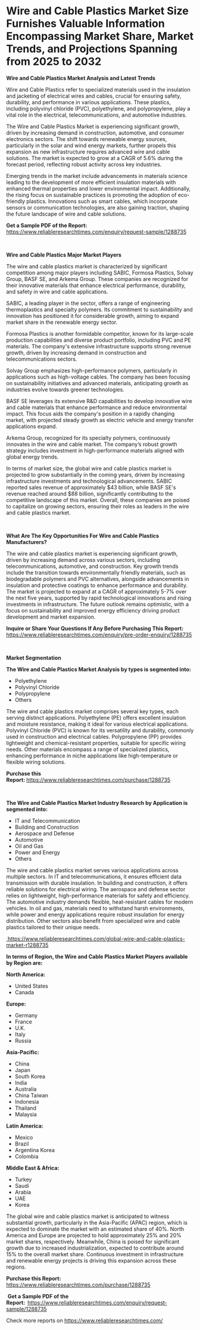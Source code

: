 <p><h1>Wire and Cable Plastics Market Size Furnishes Valuable Information Encompassing Market Share, Market Trends, and Projections Spanning from 2025 to 2032</h1></p><p><strong>Wire and Cable Plastics Market Analysis and Latest Trends</strong></p>
<p><p>Wire and Cable Plastics refer to specialized materials used in the insulation and jacketing of electrical wires and cables, crucial for ensuring safety, durability, and performance in various applications. These plastics, including polyvinyl chloride (PVC), polyethylene, and polypropylene, play a vital role in the electrical, telecommunications, and automotive industries.</p><p>The Wire and Cable Plastics Market is experiencing significant growth, driven by increasing demand in construction, automotive, and consumer electronics sectors. The shift towards renewable energy sources, particularly in the solar and wind energy markets, further propels this expansion as new infrastructure requires advanced wire and cable solutions. The market is expected to grow at a CAGR of 5.6% during the forecast period, reflecting robust activity across key industries.</p><p>Emerging trends in the market include advancements in materials science leading to the development of more efficient insulation materials with enhanced thermal properties and lower environmental impact. Additionally, the rising focus on sustainable practices is promoting the adoption of eco-friendly plastics. Innovations such as smart cables, which incorporate sensors or communication technologies, are also gaining traction, shaping the future landscape of wire and cable solutions.</p></p>
<p><strong>Get a Sample PDF of the Report:&nbsp;</strong> <a href="https://www.reliableresearchtimes.com/enquiry/request-sample/1288735?utm_campaign=3386&utm_medium=2&utm_source=Github&utm_content=ia&utm_term=29032025&utm_id=wire-and-cable-plastics">https://www.reliableresearchtimes.com/enquiry/request-sample/1288735</a></p>
<p>&nbsp;</p>
<p><strong>Wire and Cable Plastics Major Market Players</strong></p>
<p><p>The wire and cable plastics market is characterized by significant competition among major players including SABIC, Formosa Plastics, Solvay Group, BASF SE, and Arkema Group. These companies are recognized for their innovative materials that enhance electrical performance, durability, and safety in wire and cable applications.</p><p>SABIC, a leading player in the sector, offers a range of engineering thermoplastics and specialty polymers. Its commitment to sustainability and innovation has positioned it for considerable growth, aiming to expand market share in the renewable energy sector.</p><p>Formosa Plastics is another formidable competitor, known for its large-scale production capabilities and diverse product portfolio, including PVC and PE materials. The company's extensive infrastructure supports strong revenue growth, driven by increasing demand in construction and telecommunications sectors.</p><p>Solvay Group emphasizes high-performance polymers, particularly in applications such as high-voltage cables. The company has been focusing on sustainability initiatives and advanced materials, anticipating growth as industries evolve towards greener technologies.</p><p>BASF SE leverages its extensive R&D capabilities to develop innovative wire and cable materials that enhance performance and reduce environmental impact. This focus aids the company's position in a rapidly changing market, with projected steady growth as electric vehicle and energy transfer applications expand.</p><p>Arkema Group, recognized for its specialty polymers, continuously innovates in the wire and cable market. The company’s robust growth strategy includes investment in high-performance materials aligned with global energy trends.</p><p>In terms of market size, the global wire and cable plastics market is projected to grow substantially in the coming years, driven by increasing infrastructure investments and technological advancements. SABIC reported sales revenue of approximately $43 billion, while BASF SE's revenue reached around $88 billion, significantly contributing to the competitive landscape of this market. Overall, these companies are poised to capitalize on growing sectors, ensuring their roles as leaders in the wire and cable plastics market.</p></p>
<p>&nbsp;</p>
<p><strong>What Are The Key Opportunities For Wire and Cable Plastics Manufacturers?</strong></p>
<p><p>The wire and cable plastics market is experiencing significant growth, driven by increasing demand across various sectors, including telecommunications, automotive, and construction. Key growth trends include the transition towards environmentally friendly materials, such as biodegradable polymers and PVC alternatives, alongside advancements in insulation and protective coatings to enhance performance and durability. The market is projected to expand at a CAGR of approximately 5-7% over the next five years, supported by rapid technological innovations and rising investments in infrastructure. The future outlook remains optimistic, with a focus on sustainability and improved energy efficiency driving product development and market expansion.</p></p>
<p><strong>Inquire or Share Your Questions If Any Before Purchasing This Report:</strong> <a href="https://www.reliableresearchtimes.com/enquiry/pre-order-enquiry/1288735?utm_campaign=3386&utm_medium=2&utm_source=Github&utm_content=ia&utm_term=29032025&utm_id=wire-and-cable-plastics">https://www.reliableresearchtimes.com/enquiry/pre-order-enquiry/1288735</a></p>
<p>&nbsp;</p>
<p><strong>Market Segmentation</strong></p>
<p><strong>The Wire and Cable Plastics Market Analysis by types is segmented into:</strong></p>
<p><ul><li>Polyethylene</li><li>Polyvinyl Chloride</li><li>Polypropylene</li><li>Others</li></ul></p>
<p><p>The wire and cable plastics market comprises several key types, each serving distinct applications. Polyethylene (PE) offers excellent insulation and moisture resistance, making it ideal for various electrical applications. Polyvinyl Chloride (PVC) is known for its versatility and durability, commonly used in construction and electrical cables. Polypropylene (PP) provides lightweight and chemical-resistant properties, suitable for specific wiring needs. Other materials encompass a range of specialized plastics, enhancing performance in niche applications like high-temperature or flexible wiring solutions.</p></p>
<p><strong>Purchase this Report:&nbsp;</strong><a href="https://www.reliableresearchtimes.com/purchase/1288735?utm_campaign=3386&utm_medium=2&utm_source=Github&utm_content=ia&utm_term=29032025&utm_id=wire-and-cable-plastics">https://www.reliableresearchtimes.com/purchase/1288735</a></p>
<p>&nbsp;</p>
<p><strong>The Wire and Cable Plastics Market Industry Research by Application is segmented into:</strong></p>
<p><ul><li>IT and Telecommunication</li><li>Building and Construction</li><li>Aerospace and Defense</li><li>Automotive</li><li>Oil and Gas</li><li>Power and Energy</li><li>Others</li></ul></p>
<p><p>The wire and cable plastics market serves various applications across multiple sectors. In IT and telecommunications, it ensures efficient data transmission with durable insulation. In building and construction, it offers reliable solutions for electrical wiring. The aerospace and defense sector relies on lightweight, high-performance materials for safety and efficiency. The automotive industry demands flexible, heat-resistant cables for modern vehicles. In oil and gas, materials need to withstand harsh environments, while power and energy applications require robust insulation for energy distribution. Other sectors also benefit from specialized wire and cable plastics tailored to their unique needs.</p></p>
<p><a href="https://www.reliableresearchtimes.com/global-wire-and-cable-plastics-market-r1288735?utm_campaign=3386&utm_medium=2&utm_source=Github&utm_content=ia&utm_term=29032025&utm_id=wire-and-cable-plastics">&nbsp;https://www.reliableresearchtimes.com/global-wire-and-cable-plastics-market-r1288735</a></p>
<p><strong>In terms of Region, the Wire and Cable Plastics Market Players available by Region are:</strong></p>
<p>
    <p> <strong> North America: </strong>
        <ul>
            <li>United States</li>
            <li>Canada</li>
        </ul>
        </p> 
    <p> <strong> Europe: </strong>
        <ul>
            <li>Germany</li>
            <li>France</li>
            <li>U.K.</li>
            <li>Italy</li>
            <li>Russia</li>
        </ul>
        </p> 
    <p> <strong> Asia-Pacific: </strong>
        <ul>
            <li>China</li>
            <li>Japan</li>
            <li>South Korea</li>
            <li>India</li>
            <li>Australia</li>
            <li>China Taiwan</li>
            <li>Indonesia</li>
            <li>Thailand</li>
            <li>Malaysia</li>
        </ul>
        </p> 
    <p> <strong> Latin America: </strong>
        <ul>
            <li>Mexico</li>
            <li>Brazil</li>
            <li>Argentina Korea</li>
            <li>Colombia</li>
        </ul>
        </p> 
    <p> <strong> Middle East & Africa: </strong>
        <ul>
            <li>Turkey</li>
            <li>Saudi</li>
            <li>Arabia</li>
            <li>UAE</li>
            <li>Korea</li>
        </ul>
    </p>
    </p>
<p><p>The global wire and cable plastics market is anticipated to witness substantial growth, particularly in the Asia-Pacific (APAC) region, which is expected to dominate the market with an estimated share of 40%. North America and Europe are projected to hold approximately 25% and 20% market shares, respectively. Meanwhile, China is poised for significant growth due to increased industrialization, expected to contribute around 15% to the overall market share. Continuous investment in infrastructure and renewable energy projects is driving this expansion across these regions.</p></p>
<p><strong>Purchase this Report: </strong><a href="https://www.reliableresearchtimes.com/purchase/1288735?utm_campaign=3386&utm_medium=2&utm_source=Github&utm_content=ia&utm_term=29032025&utm_id=wire-and-cable-plastics">https://www.reliableresearchtimes.com/purchase/1288735</a></p>
<p>&nbsp;<strong>Get a Sample PDF of the Report:&nbsp;&nbsp;</strong><a href="https://www.reliableresearchtimes.com/enquiry/request-sample/1288735?utm_campaign=3386&utm_medium=2&utm_source=Github&utm_content=ia&utm_term=29032025&utm_id=wire-and-cable-plastics">https://www.reliableresearchtimes.com/enquiry/request-sample/1288735</a></p>
<p><strong></strong></p>
<p>Check more reports on <a href="https://www.reliableresearchtimes.com/?utm_campaign=3386&utm_medium=2&utm_source=Github&utm_content=ia&utm_term=29032025&utm_id=wire-and-cable-plastics">https://www.reliableresearchtimes.com/</a></p>